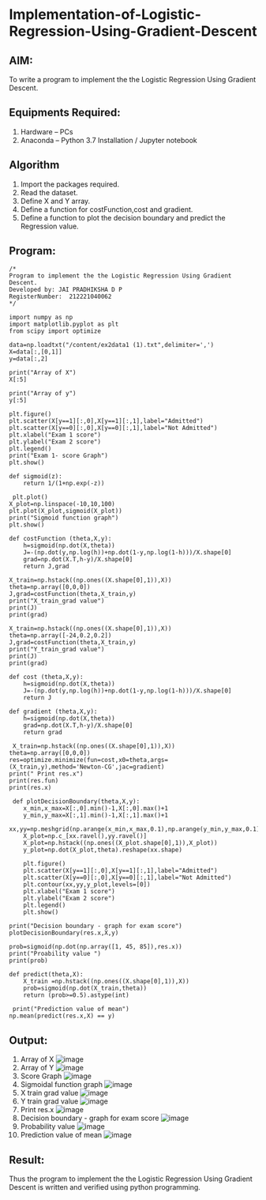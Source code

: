 # Implementation-of-Logistic-Regression-Using-Gradient-Descent

## AIM:
To write a program to implement the the Logistic Regression Using Gradient Descent.

## Equipments Required:
1. Hardware – PCs
2. Anaconda – Python 3.7 Installation / Jupyter notebook

## Algorithm
1. Import the packages required.
2. Read the dataset.
3. Define X and Y array.
4. Define a function for costFunction,cost and gradient.
5. Define a function to plot the decision boundary and predict the Regression value. 

## Program:
```
/*
Program to implement the the Logistic Regression Using Gradient Descent.
Developed by: JAI PRADHIKSHA D P
RegisterNumber:  212221040062
*/
```
```
import numpy as np
import matplotlib.pyplot as plt
from scipy import optimize

data=np.loadtxt("/content/ex2data1 (1).txt",delimiter=',')
X=data[:,[0,1]]
y=data[:,2]

print("Array of X") 
X[:5]

print("Array of y") 
y[:5]

plt.figure()
plt.scatter(X[y==1][:,0],X[y==1][:,1],label="Admitted")
plt.scatter(X[y==0][:,0],X[y==0][:,1],label="Not Admitted")
plt.xlabel("Exam 1 score")
plt.ylabel("Exam 2 score")
plt.legend()
print("Exam 1- score Graph")
plt.show()

def sigmoid(z):
    return 1/(1+np.exp(-z))

 plt.plot()
X_plot=np.linspace(-10,10,100)
plt.plot(X_plot,sigmoid(X_plot))
print("Sigmoid function graph")
plt.show()

def costFunction (theta,X,y):
    h=sigmoid(np.dot(X,theta))
    J=-(np.dot(y,np.log(h))+np.dot(1-y,np.log(1-h)))/X.shape[0]
    grad=np.dot(X.T,h-y)/X.shape[0]
    return J,grad
    
X_train=np.hstack((np.ones((X.shape[0],1)),X))
theta=np.array([0,0,0])
J,grad=costFunction(theta,X_train,y)
print("X_train_grad value")
print(J)
print(grad)

X_train=np.hstack((np.ones((X.shape[0],1)),X))
theta=np.array([-24,0.2,0.2])
J,grad=costFunction(theta,X_train,y)
print("Y_train_grad value")
print(J)
print(grad)

def cost (theta,X,y):
    h=sigmoid(np.dot(X,theta))
    J=-(np.dot(y,np.log(h))+np.dot(1-y,np.log(1-h)))/X.shape[0]
    return J

def gradient (theta,X,y):
    h=sigmoid(np.dot(X,theta))
    grad=np.dot(X.T,h-y)/X.shape[0]
    return grad 
   
 X_train=np.hstack((np.ones((X.shape[0],1)),X))
theta=np.array([0,0,0])
res=optimize.minimize(fun=cost,x0=theta,args=(X_train,y),method='Newton-CG',jac=gradient)
print(" Print res.x")
print(res.fun)
print(res.x)   
    
 def plotDecisionBoundary(theta,X,y):
    x_min,x_max=X[:,0].min()-1,X[:,0].max()+1
    y_min,y_max=X[:,1].min()-1,X[:,1].max()+1
    xx,yy=np.meshgrid(np.arange(x_min,x_max,0.1),np.arange(y_min,y_max,0.1))
    X_plot=np.c_[xx.ravel(),yy.ravel()]
    X_plot=np.hstack((np.ones((X_plot.shape[0],1)),X_plot))
    y_plot=np.dot(X_plot,theta).reshape(xx.shape)
    
    plt.figure()
    plt.scatter(X[y==1][:,0],X[y==1][:,1],label="Admitted")
    plt.scatter(X[y==0][:,0],X[y==0][:,1],label="Not Admitted")
    plt.contour(xx,yy,y_plot,levels=[0])
    plt.xlabel("Exam 1 score")
    plt.ylabel("Exam 2 score")
    plt.legend()
    plt.show()
  
print("Decision boundary - graph for exam score")
plotDecisionBoundary(res.x,X,y)

prob=sigmoid(np.dot(np.array([1, 45, 85]),res.x))
print("Proability value ")
print(prob)

def predict(theta,X):
    X_train =np.hstack((np.ones((X.shape[0],1)),X))
    prob=sigmoid(np.dot(X_train,theta))
    return (prob>=0.5).astype(int)
   
 print("Prediction value of mean")
np.mean(predict(res.x,X) == y)  

```
## Output:
1. Array of X
![image](https://github.com/Jai-Pradhiksha/-Implementation-of-Logistic-Regression-Using-Gradient-Descent/assets/100289733/df3da620-b64f-459d-9140-b130b2105464)
2. Array of Y
![image](https://github.com/Jai-Pradhiksha/-Implementation-of-Logistic-Regression-Using-Gradient-Descent/assets/100289733/4e71ce41-ef0e-4d77-9c28-e47bf33af5db)
3. Score Graph
![image](https://github.com/Jai-Pradhiksha/-Implementation-of-Logistic-Regression-Using-Gradient-Descent/assets/100289733/cf8b5db0-7127-41c3-aa39-397fceb3b01d)
4. Sigmoidal function graph
![image](https://github.com/Jai-Pradhiksha/-Implementation-of-Logistic-Regression-Using-Gradient-Descent/assets/100289733/14841f14-a279-49ef-860a-6b07e3d0a420)
5. X train grad value
![image](https://github.com/Jai-Pradhiksha/-Implementation-of-Logistic-Regression-Using-Gradient-Descent/assets/100289733/f367e90d-5bd6-42ca-9e10-99b0b2753b38)
6. Y train grad value
![image](https://github.com/Jai-Pradhiksha/-Implementation-of-Logistic-Regression-Using-Gradient-Descent/assets/100289733/f58dc85a-bba0-4926-9120-37a233d02720)
7. Print res.x
![image](https://github.com/Jai-Pradhiksha/-Implementation-of-Logistic-Regression-Using-Gradient-Descent/assets/100289733/11a65a8a-7ce2-496b-9f4a-9635f7da8d66)
8. Decision boundary - graph for exam score
![image](https://github.com/Jai-Pradhiksha/-Implementation-of-Logistic-Regression-Using-Gradient-Descent/assets/100289733/565bbab9-80d2-42ba-8eaa-dcdfebe6985d)
9. Probability value
![image](https://github.com/Jai-Pradhiksha/-Implementation-of-Logistic-Regression-Using-Gradient-Descent/assets/100289733/5263eda1-0adc-4476-a176-027454009933)
10. Prediction value of mean
![image](https://github.com/Jai-Pradhiksha/-Implementation-of-Logistic-Regression-Using-Gradient-Descent/assets/100289733/b272b09a-b3e3-4fb0-883c-1d2b1bf72c8b)



## Result:
Thus the program to implement the the Logistic Regression Using Gradient Descent is written and verified using python programming.

